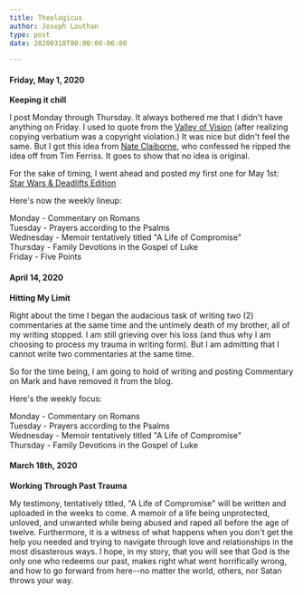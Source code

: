 ```yaml
---
title: Theologicus
author: Joseph Louthan
type: post
date: 20200318T00:00:00-06:00

---
```

#### Friday, May 1, 2020
**Keeping it chill**

I post Monday through Thursday. It always bothered me that I didn't have anything on Friday. I used to quote from the [Valley of Vision](https://banneroftruth.org/us/devotional-series/the-valley-of-vision-devotional/) (after realizing copying verbatium was a copyright violation.) It was nice but didn't feel the same. But I got this idea from [Nate Claiborne](http://nathanielclaiborne.com/sunday-seven-pizza-metal-billions/), who confessed he ripped the idea off from Tim Ferriss.  It goes to show that no idea is original.

For the sake of timing, I went ahead and posted my first one for May 1st: [Star Wars & Deadlifts Edition](https://theologic.us/five-point-friday/2020-05-01-five-point-friday/)

Here's now the weekly lineup:

Monday - Commentary on Romans<br>
Tuesday - Prayers according to the Psalms<br>
Wednesday - Memoir tentatively titled "A Life of Compromise"<br>
Thursday - Family Devotions in the Gospel of Luke<br>
Friday - Five Points

#### April 14, 2020

**Hitting My Limit**

Right about the time I began the audacious task of writing two (2) commentaries at the same time and the untimely death of my brother, all of my writing stopped. I am still grieving over his loss (and thus why I am choosing to process my trauma in writing form). But I am admitting that I cannot write two commentaries at the same time.

So for the time being, I am going to hold of writing and posting Commentary on Mark and have removed it from the blog.

Here's the weekly focus:

Monday - Commentary on Romans<br>
Tuesday - Prayers according to the Psalms<br>
Wednesday - Memoir tentatively titled "A Life of Compromise"<br>
Thursday - Family Devotions in the Gospel of Luke<br>


#### March 18th, 2020

**Working Through Past Trauma**

My testimony, tentatively titled, "A Life of Compromise" will be written and uploaded in the weeks to come.  A memoir of a life being unprotected, unloved, and unwanted while being abused and raped all before the age of twelve. Furthermore, it is a witness of what happens when you don't get the help you needed and trying to navigate through love and relationships in the most disasterous ways. I hope, in my story, that you will see that God is the only one who redeems our past, makes right what went horrifically wrong, and how to go forward from here--no matter the world, others, nor Satan throws your way.
